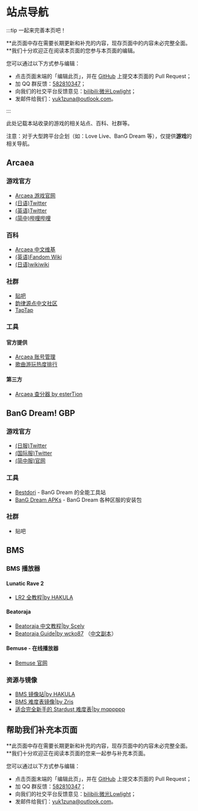 # 站点导航

:::tip 一起来完善本页吧！

**此页面中存在需要长期更新和补充的内容，现存页面中的内容未必完整全面。**我们十分欢迎正在阅读本页面的您参与本页面的编辑。

您可以通过以下方式参与编辑：

- 点击页面末端的「编辑此页」，并在 [GitHub](https://github.com/Lytsu/lowlight) 上提交本页面的 Pull Request；
- 加 QQ 群反馈：[582810347](https://jq.qq.com/?_wv=1027&k=WAZFYeVn)；
- 向我们的社交平台反馈意见：[bilibili:微光Lowlight](https://space.bilibili.com/319171871)；
- 发邮件给我们：[yuk1zuna@outlook.com](mailto:yuk1zuna@outlook.com)。

:::

此处记载本站收录的游戏的相关站点、百科、社群等。

注意：对于大型跨平台企划（如：Love Live、BanG Dream 等），仅提供**游戏**的相关导航。

## Arcaea

### 游戏官方

- [Arcaea 游戏官网](https://arcaea.lowiro.com/zh)
- [(日语)Twitter](https://twitter.com/arcaea_jp)
- [(英语)Twitter](https://twitter.com/arcaea_en)
- [(简中)哔哩哔哩](https://space.bilibili.com/404145357)

### 百科

- [Arcaea 中文维基](https://wiki.arcaea.cn/index.php/首页)
- [(英语)Fandom Wiki](https://lowiro.fandom.com/wiki/Arcaea_Wiki)
- [(日语)wikiwiki](https://wikiwiki.jp/arcaea/)

### 社群

- [贴吧](https://tieba.baidu.com/arcaea)
- [韵律源点中文社区](https://bbs.arcaea.cn/)
- [TapTap](https://www.taptap.com/app/41333)

### 工具

#### 官方提供

- [Arcaea 账号管理](https://arcaea.lowiro.com/zh/login)
- [歌曲游玩热度排行](https://arcaea.lowiro.com/zh/song_rank)

#### 第三方

- [Arcaea 查分器 by esterTion](https://redive.estertion.win/arcaea/probe/)

## BanG Dream! GBP

### 游戏官方

- [(日服)Twitter](https://twitter.com/bang_dream_gbp)
- [(国际服)Twitter](https://twitter.com/bangdreamgbp_EN)
- [(简中服)官网](https://game.bilibili.com/bangdream/)

### 工具

- [Bestdori](https://bestdori.com) - BanG Dream 的全能工具站
- [BanG Dream APKs](https://bangdream.fun) - BanG Dream 各种区服的安装包

### 社群

- 贴吧

## BMS

### BMS 播放器

#### Lunatic Rave 2

- [LR2 全教程|by HAKULA](https://hakula.xyz)

#### Beatoraja

- [Beatoraja 中文教程|by Scely](https://scelym.github.io/post/beatoraja-guide/)
- [Beatoraja Guide|by wcko87](https://github.com/wcko87/beatoraja-english-guide/wiki/BMS-Overview) （[中文副本](https://www.bilibili.com/read/cv13872765)）

#### Bemuse - 在线播放器

- [Bemuse 官网](https://bemuse.ninja)

### 资源与镜像

- [BMS 镜像站|by HAKULA](https://bms.cosmiccat.top/bms/)
- [BMS 难度表镜像|by Zris](http://zris.work/bmstable.htm)
- [适合完全新手的 Stardust 难度表|by mqppppp](https://mqppppp.neocities.org/StardustTable.html)

## 帮助我们补充本页面

**此页面中存在需要长期更新和补充的内容，现存页面中的内容未必完整全面。**我们十分欢迎正在阅读本页面的您来一起参与补充本页面。

您可以通过以下方式参与编辑：

- 点击页面末端的「编辑此页」，并在 [GitHub](https://github.com/Lytsu/lowlight) 上提交本页面的 Pull Request；
- 加 QQ 群反馈：[582810347](https://jq.qq.com/?_wv=1027&k=WAZFYeVn)；
- 向我们的社交平台反馈意见：[bilibili:微光Lowlight](https://space.bilibili.com/319171871)；
- 发邮件给我们：[yuk1zuna@outlook.com](mailto:yuk1zuna@outlook.com)。
